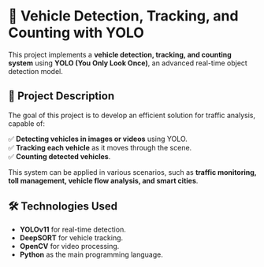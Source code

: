 # 🚗 Vehicle Detection, Tracking, and Counting with YOLO  

This project implements a **vehicle detection, tracking, and counting system** using **YOLO (You Only Look Once)**, an advanced real-time object detection model.  

## 🔹 Project Description  
The goal of this project is to develop an efficient solution for traffic analysis, capable of:  

✅ **Detecting vehicles in images or videos** using YOLO.  
✅ **Tracking each vehicle** as it moves through the scene.  
✅ **Counting detected vehicles**.  

This system can be applied in various scenarios, such as **traffic monitoring, toll management, vehicle flow analysis, and smart cities**.  

## 🛠 Technologies Used  
- **YOLOv11** for real-time detection.  
- **DeepSORT** for vehicle tracking.  
- **OpenCV** for video processing.  
- **Python** as the main programming language.  

